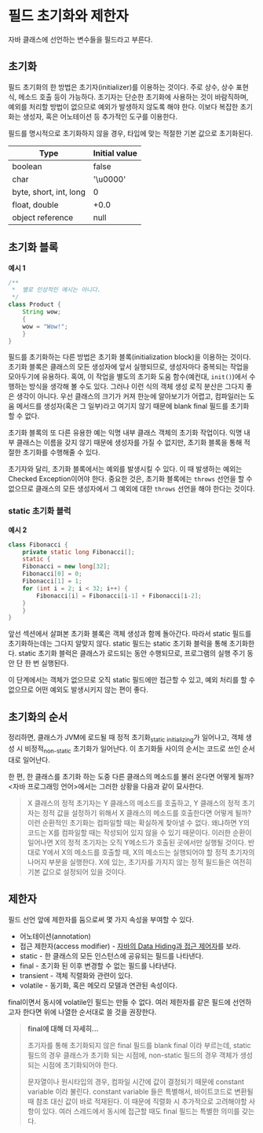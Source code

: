 # 필드 초기화와 제한자

 자바 클래스에 선언하는 변수들을 필드라고 부른다.

## 초기화

 필드 초기화의 한 방법은 초기자(initializer)를 이용하는 것이다. 주로 상수, 상수 표현식, 메소드 호출 등이 가능하다. 초기자는 단순한 초기화에 사용하는 것이 바람직하며, 예외를 처리할 방법이 없으므로 예외가 발생하지 않도록 해야 한다. 이보다 복잡한 초기화는 생성자, 혹은 어노테이션 등 추가적인 도구를 이용한다.
 
 필드를 명시적으로 초기화하지 않을 경우, 타입에 맞는 적절한 기본 값으로 초기화된다.

| Type                   | Initial value |
|------------------------|---------------|
| boolean                | false         |
| char                   | '\\u0000'      |
| byte, short, int, long | 0             |
| float, double          | +0.0          |
| object reference       | null              |

## 초기화 블록

**예시 1**

```java
/**
 *  별로 인상적인 예시는 아니다.
 */
class Product {
    String wow;
    {
	wow = "Wow!";
    }
}
```

 필드를 초기화하는 다른 방법은 초기화 블록(initialization block)을 이용하는 것이다. 초기화 블록은 클래스의 모든 생성자에 앞서 실행되므로, 생성자마다 중복되는 작업을 모아두기에 유용하다. 혹여, 이 작업을 별도의 초기화 도움 함수(예컨대, `init()`)에서 수행하는 방식을 생각해 볼 수도 있다. 그러나 이런 식의 객체 생성 로직 분산은 그다지 좋은 생각이 아니다. 우선 클래스의 크기가 커져 한눈에 알아보기가 어렵고, 컴파일러는 도움 메서드를 생성자(혹은 그 일부)라고 여기지 않기 때문에 blank final 필드를 초기화 할 수 없다.
 
 초기화 블록의 또 다른 유용한 예는 익명 내부 클래스 객체의 초기화 작업이다. 익명 내부 클래스는 이름을 갖지 않기 때문에 생성자를 가질 수 없지만, 초기화 블록을 통해 적절한 초기화를 수행해줄 수 있다.
 
 초기자와 달리, 초기화 블록에서는 예외를 발생시킬 수 있다. 이 때 발생하는 예외는 Checked Exception이어야 한다. 중요한 것은, 초기화 블록에는 `throws` 선언을 할 수 없으므로 클래스의 모든 생성자에서 그 예외에 대한 `throws` 선언을 해야 한다는 것이다.

### static 초기화 블럭

**예시 2**

```java
class Fibonacci {
    private static long Fibonacci[];
    static {
	Fibonacci = new long[32];
	Fibonacci[0] = 0;
	Fibonacci[1] = 1;
	for (int i = 2; i < 32; i++) {
	    Fibonacci[i] = Fibonacci[i-1] + Fibonacci[i-2];
	}
    }
}
```

앞선 섹션에서 살펴본 초기화 블록은 객체 생성과 함께 돌아간다. 따라서
static 필드를 초기화하는데는 그다지 알맞지 않다. static 필드는 static
초기화 블럭을 통해 초기화한다. static 초기화 블럭은 클래스가 로드되는
동안 수행되므로, 프로그램의 실행 주기 동안 단 한 번 실행된다.

이 단계에서는 객체가 없으므로 오직 static 필드에만 접근할 수 있고,
예외 처리를 할 수 없으므로 어떤 예외도 발생시키지 않는 편이 좋다.

## 초기화의 순서

정리하면, 클래스가 JVM에 로드될 때 정적 초기화<sub>static initializing</sub>가 일어나고, 객체 생성 시
비정적<sub>non-static</sub> 초기화가 일어난다. 이 초기화들 사이의 순서는 코드로 쓰인 순서대로 일어난다.

한 편, 한 클래스를 초기화 하는 도중 다른 클래스의 메소드를 불러 온다면 어떻게 될까? \<자바 프로그래밍
언어\>에서는 그러한 상황을 다음과 같이 묘사한다.

> X 클래스의 정적 초기자는 Y 클래스의 메소드를 호출하고, Y 클래스의 정적 초기자는 정적 값을 설정하기 위해서 X 클래스의 메소드를 호출한다면 어떻게 될까? 이런 순환적인 초기화는 컴파일할 때는 확실하게 찾아낼 수 없다. 왜냐하면 Y의 코드는 X를 컴파일할 때는 작성되어 있지 않을 수 있기 때문이다. 이러한 순환이 일어나면 X의 정적 초기자는 오직 Y메소드가 호출된 곳에서만 실행될 것이다. 반대로 Y에서 X의 메소드를 호출할 때, X의 메소드는 실행되어야 할 정적 초기자의 나머지 부분을 실행한다. X에 있는, 초기자를 가지지 않는 정적 필드들은 여전히 기본 값으로 설정되어 있을 것이다.

## 제한자

필드 선언 앞에 제한자를 둠으로써 몇 가지 속성을 부여할 수 있다.

- 어노테이션(annotation)
- 접근 제한자(access modifier) - [자바의 Data Hiding과 접근 제어자](Data-Hiding-and-Access-Modifier.md)를 보라.
- static - 한 클래스의 모든 인스턴스에 공유되는 필드를 나타낸다.
- final - 초기화 된 이후 변경할 수 없는 필드를 나타낸다.
- transient - 객체 직렬화와 관련이 있다.
- volatile - 동기화, 혹은 메모리 모델과 연관된 속성이다.

final이면서 동시에 volatile인 필드는 만들 수 없다. 여러 제한자를 같은 필드에 선언하고자 한다면 위에 나열한 순서대로 쓸 것을 권장한다.

> **final에 대해 더 자세히...**
>
> 초기자를 통해 초기화되지 않은 final 필드를 blank final 이라 부르는데, static 필드의 경우 클래스가 초기화 되는 시점에, non-static 필드의 경우 객체가 생성되는 시점에 초기화되어야 한다.
>
> 문자열이나 원시타입의 경우, 컴파일 시간에 값이 결정되기 때문에 constant variable 이라 불린다. constant variable 들은 특별해서, 바이트코드로 변환될 때 참조 대신 값이 바로 적재된다. 이 때문에 직렬화 시 추가적으로 고려해야할 사항이 있다. 여러 스레드에서 동시에 접근할 때도 final 필드는 특별한 의미를 갖는다.
